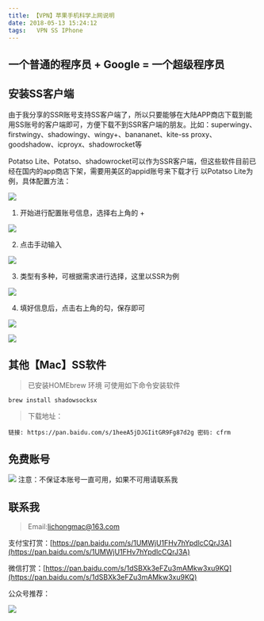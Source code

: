 ```yaml
---
title: 【VPN】苹果手机科学上网说明
date: 2018-05-13 15:24:12
tags:	VPN SS IPhone
---
```

## 一个普通的程序员 + Google = 一个超级程序员

## 安装SS客户端
由于我分享的SSR账号支持SS客户端了，所以只要能够在大陆APP商店下载到能用SS账号的客户端即可，方便下载不到SSR客户端的朋友。比如：superwingy、firstwingy、shadowingy、wingy+、banananet、kite-ss proxy、goodshadow、icproyx、shadowrocket等

Potatso Lite、Potatso、shadowrocket可以作为SSR客户端，但这些软件目前已经在国内的app商店下架，需要用美区的appid账号来下载才行
以Potatso Lite为例，具体配置方法：

![](http://i2.51cto.com/images/blog/201805/10/e12fe8851fed76e50c0608a71c1e9099.png?x-oss-process=image/watermark,size_16,text_QDUxQ1RP5Y2a5a6i,color_FFFFFF,t_100,g_se,x_10,y_10,shadow_90,type_ZmFuZ3poZW5naGVpdGk=)

1. 开始进行配置账号信息，选择右上角的 +

![](http://i2.51cto.com/images/blog/201805/10/e9e34d879ca9bfacf23da2ed26c943ef.png?x-oss-process=image/watermark,size_16,text_QDUxQ1RP5Y2a5a6i,color_FFFFFF,t_100,g_se,x_10,y_10,shadow_90,type_ZmFuZ3poZW5naGVpdGk=)

2. 点击手动输入

![](http://i2.51cto.com/images/blog/201805/10/6970cd5cff4c0fde1fb9ca4d0f419cb8.png?x-oss-process=image/watermark,size_16,text_QDUxQ1RP5Y2a5a6i,color_FFFFFF,t_100,g_se,x_10,y_10,shadow_90,type_ZmFuZ3poZW5naGVpdGk=)

3. 类型有多种，可根据需求进行选择，这里以SSR为例

![](http://i2.51cto.com/images/blog/201805/10/7f596286b743fdfddaa6ded9d9b5c8bd.png?x-oss-process=image/watermark,size_16,text_QDUxQ1RP5Y2a5a6i,color_FFFFFF,t_100,g_se,x_10,y_10,shadow_90,type_ZmFuZ3poZW5naGVpdGk=)


4. 填好信息后，点击右上角的勾，保存即可

![](http://i2.51cto.com/images/blog/201805/10/7d1a5f4ed4c78f7459ceb3260256edf0.png?x-oss-process=image/watermark,size_16,text_QDUxQ1RP5Y2a5a6i,color_FFFFFF,t_100,g_se,x_10,y_10,shadow_90,type_ZmFuZ3poZW5naGVpdGk=)

![](http://i2.51cto.com/images/blog/201805/10/57cb18c506349c2faf2c43210cf47ea0.png?x-oss-process=image/watermark,size_16,text_QDUxQ1RP5Y2a5a6i,color_FFFFFF,t_100,g_se,x_10,y_10,shadow_90,type_ZmFuZ3poZW5naGVpdGk=)
 


## 其他【Mac】SS软件
> 已安装HOMEbrew 环境 可使用如下命令安装软件
	
	brew install shadowsocksx


> 下载地址：
	
	链接: https://pan.baidu.com/s/1heeA5jDJGIitGR9Fg87d2g 密码: cfrm



## 免费账号


![](http://i2.51cto.com/images/blog/201805/10/fbbe3a4ed7d4b4382023ac511c55cad4.png?x-oss-process=image/watermark,size_16,text_QDUxQ1RP5Y2a5a6i,color_FFFFFF,t_100,g_se,x_10,y_10,shadow_90,type_ZmFuZ3poZW5naGVpdGk=)
注意：不保证本账号一直可用，如果不可用请联系我

## 联系我
> Email:lichongmac@163.com

支付宝打赏：[https://pan.baidu.com/s/1UMWjU1FHv7hYpdlcCQrJ3A](https://pan.baidu.com/s/1UMWjU1FHv7hYpdlcCQrJ3A)

微信打赏：[https://pan.baidu.com/s/1dSBXk3eFZu3mAMkw3xu9KQ](https://pan.baidu.com/s/1dSBXk3eFZu3mAMkw3xu9KQ)

公众号推荐：

![](http://i2.51cto.com/images/blog/201805/11/0e2ece55187caabd7b246e9550a8d5a0.png?x-oss-process=image/watermark,size_16,text_QDUxQ1RP5Y2a5a6i,color_FFFFFF,t_100,g_se,x_10,y_10,shadow_90,type_ZmFuZ3poZW5naGVpdGk=)